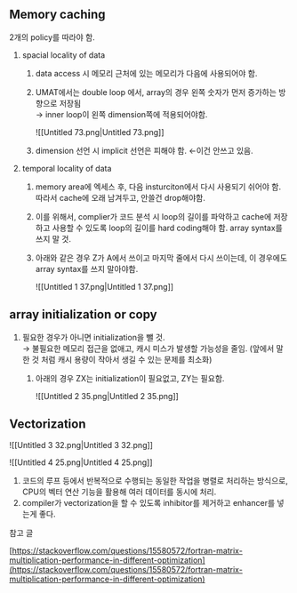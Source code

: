   

## Memory caching

2개의 policy를 따라야 함.

1. spacial locality of data
    1. data access 시 메모리 근처에 있는 메모리가 다음에 사용되어야 함.
    2. UMAT에서는 double loop 에서, array의 경우 왼쪽 숫자가 먼저 증가하는 방향으로 저장됨  
        → inner loop이 왼쪽 dimension쪽에 적용되어야함.  
        
        ![[Untitled 73.png|Untitled 73.png]]
        
    3. dimension 선언 시 implicit 선언은 피해야 함. ←이건 안쓰고 있음.
2. temporal locality of data
    1. memory area에 엑세스 후, 다음 insturciton에서 다시 사용되기 쉬어야 함. 따라서 cache에 오래 남겨두고, 안쓸건 drop해야함.
    2. 이를 위해서, complier가 코드 분석 시 loop의 길이를 파악하고 cache에 저장하고 사용할 수 있도록 loop의 길이를 hard coding해야 함. array syntax를 쓰지 말 것.
    3. 아래와 같은 경우 Z가 A에서 쓰이고 마지막 줄에서 다시 쓰이는데, 이 경우에도 array syntax를 쓰지 말아야함.
        
        ![[Untitled 1 37.png|Untitled 1 37.png]]
        

  

## array initialization or copy

1. 필요한 경우가 아니면 initialization을 뺄 것.  
    → 불필요한 메모리 접근을 없애고, 캐시 미스가 발생할 가능성을 줄임. (앞에서 말한 것 처럼 캐시 용량이 작아서 생길 수 있는 문제를 최소화)  
    1. 아래의 경우 ZX는 initialization이 필요없고, ZY는 필요함.
        
        ![[Untitled 2 35.png|Untitled 2 35.png]]
        

  

## Vectorization

![[Untitled 3 32.png|Untitled 3 32.png]]

![[Untitled 4 25.png|Untitled 4 25.png]]

1. 코드의 루프 등에서 반복적으로 수행되는 동일한 작업을 병렬로 처리하는 방식으로, CPU의 벡터 연산 기능을 활용해 여러 데이터를 동시에 처리.
2. compiler가 vectorization을 할 수 있도록 inhibitor를 제거하고 enhancer를 넣는게 좋다.

  

  

  

  

참고 글

[https://stackoverflow.com/questions/15580572/fortran-matrix-multiplication-performance-in-different-optimization](https://stackoverflow.com/questions/15580572/fortran-matrix-multiplication-performance-in-different-optimization)